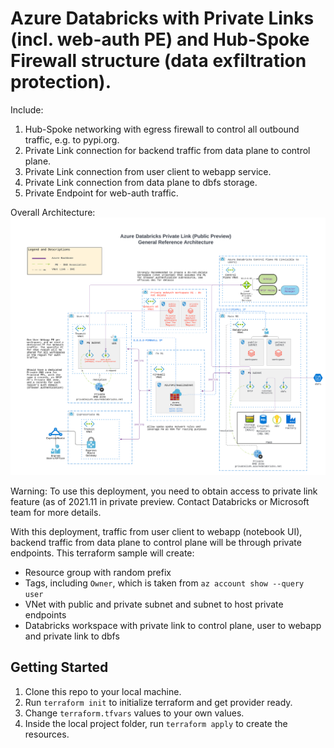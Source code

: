 # Azure Databricks with Private Links (incl. web-auth PE) and Hub-Spoke Firewall structure (data exfiltration protection).

Include:
1. Hub-Spoke networking with egress firewall to control all outbound traffic, e.g. to pypi.org.
2. Private Link connection for backend traffic from data plane to control plane.
3. Private Link connection from user client to webapp service.
4. Private Link connection from data plane to dbfs storage.
5. Private Endpoint for web-auth traffic.

Overall Architecture:
![alt text](../charts/adb-private-links-general.png?raw=true)

Warning: To use this deployment, you need to obtain access to private link feature (as of 2021.11 in private preview. Contact Databricks or Microsoft team for more details.

With this deployment, traffic from user client to webapp (notebook UI), backend traffic from data plane to control plane will be through private endpoints. This terraform sample will create:
* Resource group with random prefix
* Tags, including `Owner`, which is taken from `az account show --query user`
* VNet with public and private subnet and subnet to host private endpoints
* Databricks workspace with private link to control plane, user to webapp and private link to dbfs


## Getting Started
1. Clone this repo to your local machine.
2. Run `terraform init` to initialize terraform and get provider ready.
3. Change `terraform.tfvars` values to your own values.
4. Inside the local project folder, run `terraform apply` to create the resources.
